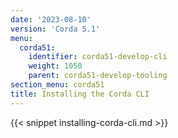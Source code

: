 ```yaml
---
date: '2023-08-10'
version: 'Corda 5.1'
menu:
  corda51:
    identifier: corda51-develop-cli
    weight: 1050
    parent: corda51-develop-tooling   
section_menu: corda51
title: Installing the Corda CLI
---
```

{{< snippet installing-corda-cli.md >}}